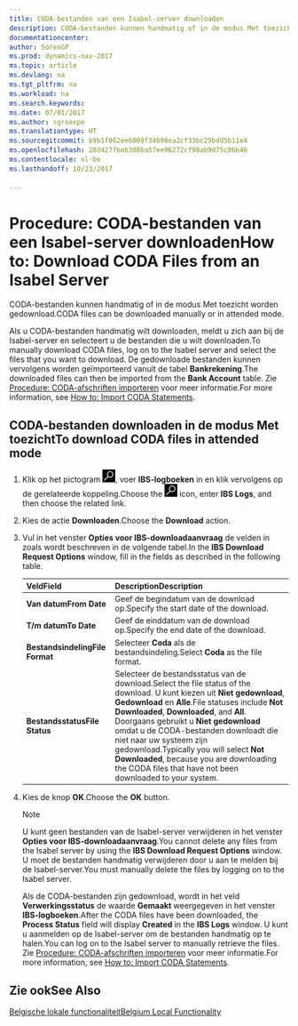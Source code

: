 ```yaml
---
title: CODA-bestanden van een Isabel-server downloaden
description: CODA-bestanden kunnen handmatig of in de modus Met toezicht worden gedownload.
documentationcenter: 
author: SorenGP
ms.prod: dynamics-nav-2017
ms.topic: article
ms.devlang: na
ms.tgt_pltfrm: na
ms.workload: na
ms.search.keywords: 
ms.date: 07/01/2017
ms.author: sgroespe
ms.translationtype: HT
ms.sourcegitcommit: b9b1f062ee6009f34698ea2cf33bc25bdd5b11e4
ms.openlocfilehash: 28d427fbeb308ba57ee96272cf98ab9d75c06b46
ms.contentlocale: nl-be
ms.lasthandoff: 10/23/2017

---
```

# <a name="how-to-download-coda-files-from-an-isabel-server"></a><span data-ttu-id="7cf4f-103">Procedure: CODA-bestanden van een Isabel-server downloaden</span><span class="sxs-lookup"><span data-stu-id="7cf4f-103">How to: Download CODA Files from an Isabel Server</span></span>
<span data-ttu-id="7cf4f-104">CODA-bestanden kunnen handmatig of in de modus Met toezicht worden gedownload.</span><span class="sxs-lookup"><span data-stu-id="7cf4f-104">CODA files can be downloaded manually or in attended mode.</span></span>  

<span data-ttu-id="7cf4f-105">Als u CODA-bestanden handmatig wilt downloaden, meldt u zich aan bij de Isabel-server en selecteert u de bestanden die u wilt downloaden.</span><span class="sxs-lookup"><span data-stu-id="7cf4f-105">To manually download CODA files, log  on to the Isabel server and select the files that you want to download.</span></span> <span data-ttu-id="7cf4f-106">De gedownloade bestanden kunnen vervolgens worden geïmporteerd vanuit de tabel **Bankrekening**.</span><span class="sxs-lookup"><span data-stu-id="7cf4f-106">The downloaded files can then be imported from the **Bank Account** table.</span></span> <span data-ttu-id="7cf4f-107">Zie [Procedure: CODA-afschriften importeren](how-to-import-coda-statements.md) voor meer informatie.</span><span class="sxs-lookup"><span data-stu-id="7cf4f-107">For more information, see [How to: Import CODA Statements](how-to-import-coda-statements.md).</span></span>  

## <a name="to-download-coda-files-in-attended-mode"></a><span data-ttu-id="7cf4f-108">CODA-bestanden downloaden in de modus Met toezicht</span><span class="sxs-lookup"><span data-stu-id="7cf4f-108">To download CODA files in attended mode</span></span>  

1.  <span data-ttu-id="7cf4f-109">Klik op het pictogram ![Zoeken naar pagina of rapport](../../media/ui-search/search_small.png "pictogram Zoeken naar pagina of rapport"), voer **IBS-logboeken** in en klik vervolgens op de gerelateerde koppeling.</span><span class="sxs-lookup"><span data-stu-id="7cf4f-109">Choose the ![Search for Page or Report](../../media/ui-search/search_small.png "Search for Page or Report icon") icon, enter **IBS Logs**, and then choose the related link.</span></span>  
2.  <span data-ttu-id="7cf4f-110">Kies de actie **Downloaden**.</span><span class="sxs-lookup"><span data-stu-id="7cf4f-110">Choose the **Download** action.</span></span>  
3.  <span data-ttu-id="7cf4f-111">Vul in het venster **Opties voor IBS-downloadaanvraag** de velden in zoals wordt beschreven in de volgende tabel.</span><span class="sxs-lookup"><span data-stu-id="7cf4f-111">In the **IBS Download Request Options** window, fill in the fields as described in the following table.</span></span>  

    |<span data-ttu-id="7cf4f-112">Veld</span><span class="sxs-lookup"><span data-stu-id="7cf4f-112">Field</span></span>|<span data-ttu-id="7cf4f-113">Description</span><span class="sxs-lookup"><span data-stu-id="7cf4f-113">Description</span></span>|  
    |---------------------------------|---------------------------------------|  
    |<span data-ttu-id="7cf4f-114">**Van datum**</span><span class="sxs-lookup"><span data-stu-id="7cf4f-114">**From Date**</span></span>|<span data-ttu-id="7cf4f-115">Geef de begindatum van de download op.</span><span class="sxs-lookup"><span data-stu-id="7cf4f-115">Specify the start date of the download.</span></span>|  
    |<span data-ttu-id="7cf4f-116">**T/m datum**</span><span class="sxs-lookup"><span data-stu-id="7cf4f-116">**To Date**</span></span>|<span data-ttu-id="7cf4f-117">Geef de einddatum van de download op.</span><span class="sxs-lookup"><span data-stu-id="7cf4f-117">Specify the end date of the download.</span></span>|  
    |<span data-ttu-id="7cf4f-118">**Bestandsindeling**</span><span class="sxs-lookup"><span data-stu-id="7cf4f-118">**File Format**</span></span>|<span data-ttu-id="7cf4f-119">Selecteer **Coda** als de bestandsindeling.</span><span class="sxs-lookup"><span data-stu-id="7cf4f-119">Select **Coda** as the file format.</span></span>|  
    |<span data-ttu-id="7cf4f-120">**Bestandsstatus**</span><span class="sxs-lookup"><span data-stu-id="7cf4f-120">**File Status**</span></span>|<span data-ttu-id="7cf4f-121">Selecteer de bestandsstatus van de download.</span><span class="sxs-lookup"><span data-stu-id="7cf4f-121">Select the file status of the download.</span></span> <span data-ttu-id="7cf4f-122">U kunt kiezen uit **Niet gedownload**, **Gedownload** en **Alle**.</span><span class="sxs-lookup"><span data-stu-id="7cf4f-122">File statuses include **Not Downloaded**, **Downloaded**, and **All**.</span></span> <span data-ttu-id="7cf4f-123">Doorgaans gebruikt u **Niet gedownload** omdat u de CODA-bestanden downloadt die niet naar uw systeem zijn gedownload.</span><span class="sxs-lookup"><span data-stu-id="7cf4f-123">Typically you will select **Not Downloaded**, because you are downloading the CODA files that have not been downloaded to your system.</span></span>|  

4.  <span data-ttu-id="7cf4f-124">Kies de knop **OK**.</span><span class="sxs-lookup"><span data-stu-id="7cf4f-124">Choose the **OK** button.</span></span>  

    > [!NOTE]  
    >  <span data-ttu-id="7cf4f-125">U kunt geen bestanden van de Isabel-server verwijderen in het venster **Opties voor IBS-downloadaanvraag**.</span><span class="sxs-lookup"><span data-stu-id="7cf4f-125">You cannot delete any files from the Isabel server by using the **IBS Download Request Options** window.</span></span> <span data-ttu-id="7cf4f-126">U moet de bestanden handmatig verwijderen door u aan te melden bij de Isabel-server.</span><span class="sxs-lookup"><span data-stu-id="7cf4f-126">You must manually delete the files by logging on to the Isabel server.</span></span>  

     <span data-ttu-id="7cf4f-127">Als de CODA-bestanden zijn gedownload, wordt in het veld **Verwerkingsstatus** de waarde **Gemaakt** weergegeven in het venster **IBS-logboeken**.</span><span class="sxs-lookup"><span data-stu-id="7cf4f-127">After the CODA files have been downloaded, the **Process Status** field will display **Created** in the **IBS Logs** window.</span></span> <span data-ttu-id="7cf4f-128">U kunt u aanmelden op de Isabel-server om de bestanden handmatig op te halen.</span><span class="sxs-lookup"><span data-stu-id="7cf4f-128">You can log on to the Isabel server to manually retrieve the files.</span></span> <span data-ttu-id="7cf4f-129">Zie [Procedure: CODA-afschriften importeren](how-to-import-coda-statements.md) voor meer informatie.</span><span class="sxs-lookup"><span data-stu-id="7cf4f-129">For more information, see [How to: Import CODA Statements](how-to-import-coda-statements.md).</span></span>  

## <a name="see-also"></a><span data-ttu-id="7cf4f-130">Zie ook</span><span class="sxs-lookup"><span data-stu-id="7cf4f-130">See Also</span></span>  
[<span data-ttu-id="7cf4f-131">Belgische lokale functionaliteit</span><span class="sxs-lookup"><span data-stu-id="7cf4f-131">Belgium Local Functionality</span></span>](belgium-local-functionality.md)

